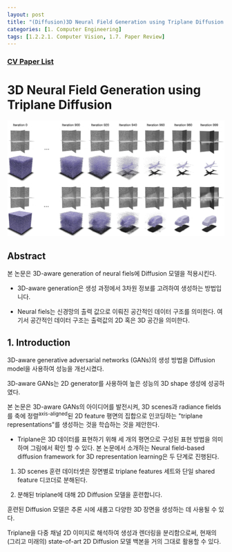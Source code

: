 ```yaml
---
layout: post 
title: "(Diffusion)3D Neural Field Generation using Triplane Diffusion Review"
categories: [1. Computer Engineering]
tags: [1.2.2.1. Computer Vision, 1.7. Paper Review]
---
```


### [CV Paper List](https://maizer2.github.io/1.%20computer%20engineering/2023/02/01/paper-of-diffusion.html)

# 3D Neural Field Generation using Triplane Diffusion

![Figure-2](https://raw.githubusercontent.com/maizer2/gitblog_img/main/1.%20Computer%20Engineering/1.7.%20Literature%20Review/2023-06-23-(diffusion)NFD/Figure-2.PNG)

## Abstract

본 논문은 3D-aware generation of neural fiels에 Diffusion 모델을 적용시킨다.

* 3D-aware generation은 생성 과정에서 3차원 정보를 고려하여 생성하는 방법입니다.

* Neural fiels는 신경망의 출력 값으로 이뤄진 공간적인 데이터 구조를 의미한다. 여기서 공간적인 데이터 구조는 출력값의 2D 혹은 3D 공간을 의미한다.

## 1. Introduction

3D-aware generative adversarial networks (GANs)의 생성 방법을 Diffusion model을 사용하여 성능을 개선시켰다.

3D-aware GANs는 2D generator를 사용하여 높은 성능의 3D shape 생성에 성공하였다.

본 논문은 3D-aware GANs의 아이디어를 발전시켜, 3D scenes과 radiance fields를 축에 정렬<sup>axis-aligned</sup>된 2D feature 평면의 집합으로 인코딩하는 "triplane representations"를 생성하는 것을 학습하는 것을 제안한다.

* Triplane은 3D 데이터를 표현하기 위해 세 개의 평면으로 구성된 표현 방법을 의미하며 그림에서 확인 할 수 있다.
본 논문에서 소개하는 Neural field-based diffusion framework for 3D representation learning은 두 단계로 진행된다.

1. 3D scenes 훈련 데이터셋은 장면별로 triplane features 세트와 단일 shared feature 디코더로 분해된다.

2. 분해된 triplane에 대해 2D Diffusion 모델을 훈련합니다. 

훈련된 Diffusion 모델은 추론 시에 새롭고 다양한 3D 장면을 생성하는 데 사용될 수 있다.

Triplane을 다중 채널 2D 이미지로 해석하여 생성과 렌더링을 분리함으로써, 현재의 (그리고 미래의) state-of-art 2D Diffusion 모델 백본을 거의 그대로 활용할 수 있다.